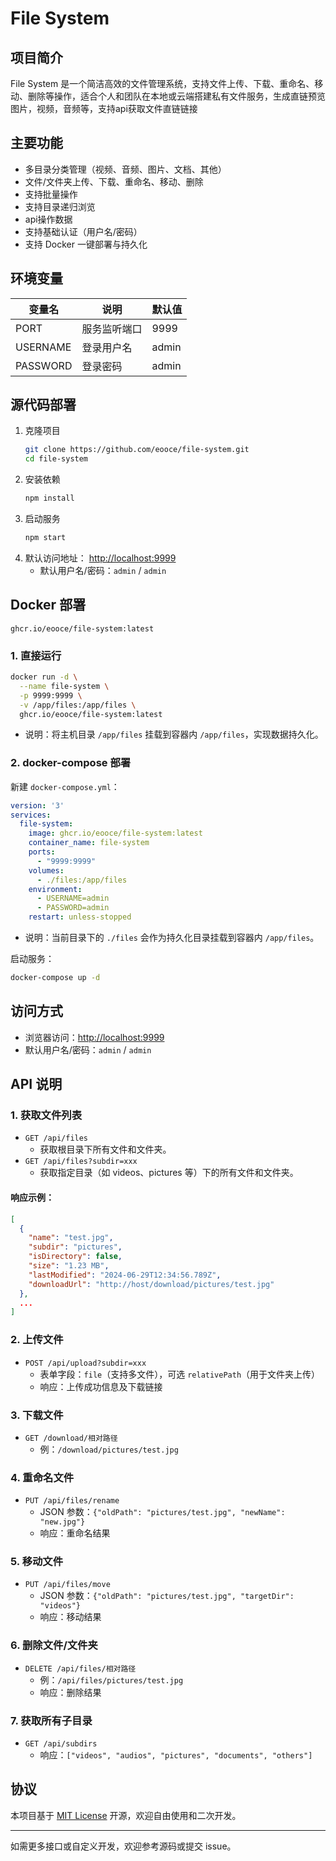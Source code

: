 # File System

## 项目简介

File System 是一个简洁高效的文件管理系统，支持文件上传、下载、重命名、移动、删除等操作，适合个人和团队在本地或云端搭建私有文件服务，生成直链预览图片，视频，音频等，支持api获取文件直链链接

## 主要功能
- 多目录分类管理（视频、音频、图片、文档、其他）
- 文件/文件夹上传、下载、重命名、移动、删除
- 支持批量操作
- 支持目录递归浏览
- api操作数据
- 支持基础认证（用户名/密码）
- 支持 Docker 一键部署与持久化

## 环境变量

| 变量名    | 说明               | 默认值   |
|-----------|--------------------|----------|
| PORT      | 服务监听端口       | 9999     |
| USERNAME  | 登录用户名         | admin    |
| PASSWORD  | 登录密码          | admin    |

## 源代码部署

1. 克隆项目
   ```bash
   git clone https://github.com/eooce/file-system.git
   cd file-system
   ```
2. 安装依赖
   ```bash
   npm install
   ```
3. 启动服务
   ```bash
   npm start
   ```
4. 默认访问地址： [http://localhost:9999](http://localhost:9999)
   - 默认用户名/密码：`admin` / `admin`

## Docker 部署
```
ghcr.io/eooce/file-system:latest
```

### 1. 直接运行
```bash
docker run -d \
  --name file-system \
  -p 9999:9999 \
  -v /app/files:/app/files \
  ghcr.io/eooce/file-system:latest
```
- 说明：将主机目录 `/app/files` 挂载到容器内 `/app/files`，实现数据持久化。

### 2. docker-compose 部署

新建 `docker-compose.yml`：
```yaml
version: '3'
services:
  file-system:
    image: ghcr.io/eooce/file-system:latest
    container_name: file-system
    ports:
      - "9999:9999"
    volumes:
      - ./files:/app/files
    environment:
      - USERNAME=admin
      - PASSWORD=admin
    restart: unless-stopped
```
- 说明：当前目录下的 `./files` 会作为持久化目录挂载到容器内 `/app/files`。

启动服务：
```bash
docker-compose up -d
```

## 访问方式
- 浏览器访问：[http://localhost:9999](http://localhost:9999)
- 默认用户名/密码：`admin` / `admin`


## API 说明

### 1. 获取文件列表
- `GET /api/files`
  - 获取根目录下所有文件和文件夹。
- `GET /api/files?subdir=xxx`
  - 获取指定目录（如 videos、pictures 等）下的所有文件和文件夹。

#### 响应示例：
```json
[
  {
    "name": "test.jpg",
    "subdir": "pictures",
    "isDirectory": false,
    "size": "1.23 MB",
    "lastModified": "2024-06-29T12:34:56.789Z",
    "downloadUrl": "http://host/download/pictures/test.jpg"
  },
  ...
]
```

### 2. 上传文件
- `POST /api/upload?subdir=xxx`
  - 表单字段：`file`（支持多文件），可选 `relativePath`（用于文件夹上传）
  - 响应：上传成功信息及下载链接

### 3. 下载文件
- `GET /download/相对路径`
  - 例：`/download/pictures/test.jpg`

### 4. 重命名文件
- `PUT /api/files/rename`
  - JSON 参数：`{"oldPath": "pictures/test.jpg", "newName": "new.jpg"}`
  - 响应：重命名结果

### 5. 移动文件
- `PUT /api/files/move`
  - JSON 参数：`{"oldPath": "pictures/test.jpg", "targetDir": "videos"}`
  - 响应：移动结果

### 6. 删除文件/文件夹
- `DELETE /api/files/相对路径`
  - 例：`/api/files/pictures/test.jpg`
  - 响应：删除结果

### 7. 获取所有子目录
- `GET /api/subdirs`
  - 响应：`["videos", "audios", "pictures", "documents", "others"]`


## 协议

本项目基于 [MIT License](./LICENSE) 开源，欢迎自由使用和二次开发。

---

如需更多接口或自定义开发，欢迎参考源码或提交 issue。 
